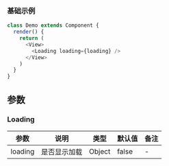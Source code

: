 <!--
title: Loading 加载
sort: 1
-->


### 基础示例

<!--DemoStart--> 
```js
class Demo extends Component {
  render() {
    return (
      <View>
        <Loading loading={loading} />
      </View>
    )
  }
}
```
<!--End-->

## 参数

### Loading

| 参数 | 说明 | 类型 | 默认值| 备注 |
|------|------|-----|------|------|
| loading | 是否显示加载 | Object | false | - |
